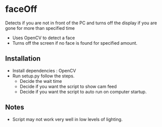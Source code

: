 # faceOff

Detects if you are not in front of the PC and turns off the display if you are gone for more than specified time

- Uses OpenCV to detect a face
- Turns off the screen if no face is found for specified amount.


## Installation
- Install dependencies : OpenCV
- Run setup.py follow the steps.
  - Decide the wait time
  - Decide if you want the script to show cam feed
  - Decide if you want the script to auto run on computer startup.
 

## Notes
-  Script may not work very well in low levels of lighting.
